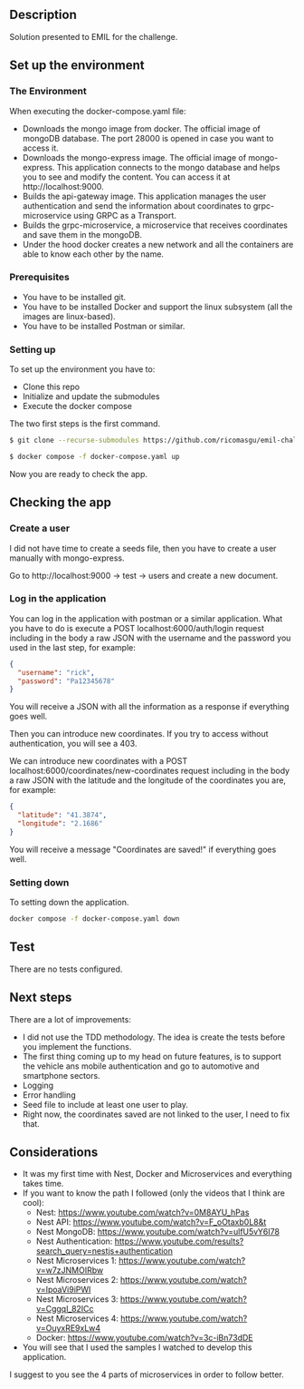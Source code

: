 ## Description

Solution presented to EMIL for the challenge.

## Set up the environment

### The Environment
When executing the docker-compose.yaml file:
 - Downloads the mongo image from docker. The official image of mongoDB database. The port 28000 is opened in case you want to access it.
 - Downloads the mongo-express image. The official image of mongo-express. This application connects to the mongo database and helps you to see and modify the content. You can access it at http://localhost:9000.
 - Builds the api-gateway image. This application manages the user authentication and send the information about coordinates to grpc-microservice using GRPC as a Transport.
 - Builds the grpc-microservice, a microservice that receives coordinates and save them in the mongoDB.
 - Under the hood docker creates a new network and all the containers are able to know each other by the name.


### Prerequisites
 - You have to be installed git.
 - You have to be installed Docker and support the linux subsystem (all the images are linux-based).
 - You have to be installed Postman or similar.

### Setting up
To set up the environment you have to:
 - Clone this repo
 - Initialize and update the submodules
 - Execute the docker compose

The two first steps is the first command.

```bash
$ git clone --recurse-submodules https://github.com/ricomasgu/emil-challenge.git

$ docker compose -f docker-compose.yaml up
```
Now you are ready to check the app.

## Checking the app

### Create a user
I did not have time to create a seeds file, then you have to create a user manually with mongo-express.

Go to http://localhost:9000 -> test -> users and create a new document.

### Log in the application
You can log in the application with postman or a similar application.
What you have to do is execute a POST localhost:6000/auth/login request including in the body a raw JSON with the username and the password you used in the last step, for example:
```json
{
  "username": "rick",
  "password": "Pa12345678"
}
```
You will receive a JSON with all the information as a response if everything goes well.

Then you can introduce new coordinates. If you try to access without authentication, you will see a 403.

We can introduce new coordinates with a POST localhost:6000/coordinates/new-coordinates request including in the body a raw JSON with the latitude and the longitude of the coordinates you are, for example:
```json
{
  "latitude": "41.3874",
  "longitude": "2.1686"
}
```
You will receive a message "Coordinates are saved!" if everything goes well.

### Setting down
To setting down the application.

```bash
docker compose -f docker-compose.yaml down
```

## Test

There are no tests configured.

## Next steps
There are a lot of improvements:
 - I did not use the TDD methodology. The idea is create the tests before you implement the functions.
 - The first thing coming up to my head on future features, is to support the vehicle ans mobile authentication and go to automotive and smartphone sectors.
 - Logging
 - Error handling
 - Seed file to include at least one user to play.
 - Right now, the coordinates saved are not linked to the user, I need to fix that.

## Considerations
 - It was my first time with Nest, Docker and Microservices and everything takes time.
 - If you want to know the path I followed (only the videos that I think are cool):
   - Nest: https://www.youtube.com/watch?v=0M8AYU_hPas
   - Nest API: https://www.youtube.com/watch?v=F_oOtaxb0L8&t
   - Nest MongoDB: https://www.youtube.com/watch?v=ulfU5vY6I78
   - Nest Authentication: https://www.youtube.com/results?search_query=nestjs+authentication
   - Nest Microservices 1: https://www.youtube.com/watch?v=w7zJNMOIRbw
   - Nest Microservices 2: https://www.youtube.com/watch?v=IpoaVi9iPWI
   - Nest Microservices 3: https://www.youtube.com/watch?v=CggqI_82ICc
   - Nest Microservices 4: https://www.youtube.com/watch?v=OuyxRE9xLw4 
   - Docker: https://www.youtube.com/watch?v=3c-iBn73dDE
 - You will see that I used the samples I watched to develop this application.

I suggest to you see the 4 parts of microservices in order to follow better.
